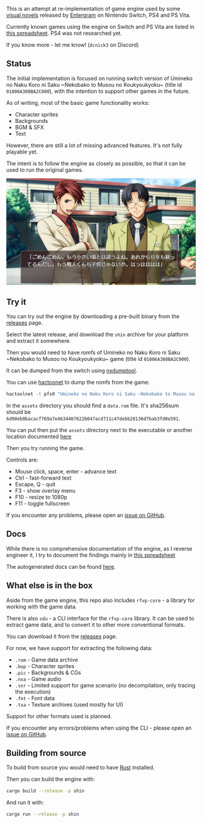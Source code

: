 
This is an attempt at re-implementation of game engine used by some [visual novels](https://en.wikipedia.org/wiki/Visual_novel) released by [Entergram](http://www.entergram.co.jp/) on Nintendo Switch, PS4 and PS Vita.

Currently known games using the engine on Switch and PS Vita are listed in [this spreadsheet](https://docs.google.com/spreadsheets/d/1wGX9FOQq_iXcWMnY9qITCAV7hq1R7_gpWwjkT4_tKDI/edit?usp=sharing). PS4 was not researched yet. 

If you know more - let me know! (`dcnick3` on Discord)

## Status

The initial implementation is focused on running switch version of Umineko no Naku Koro ni Saku \~Nekobako to Musou no Koukyoukyoku\~ (title id `01006A300BA2C000`), with the intention to support other games in the future.

As of writing, most of the basic game functionality works:
- Character sprites
- Backgrounds
- BGM & SFX
- Text

However, there are still a lot of missing advanced features. It's not fully playable yet.

The intent is to follow the engine as closely as possible, so that it can be used to run the original games.

![screenshot.png](screenshot.png)


## Try it

You can try out the engine by downloading a pre-built binary from the [releases](https://github.com/dcnick3/shin/releases) page.

Select the latest release, and download the `shin` archive for your platform and extract it somewhere.

Then you would need to have romfs of Umineko no Naku Koro ni Saku \~Nekobako to Musou no Koukyoukyoku\~ game (title id `01006A300BA2C000`).

It can be dumped from the switch using [nxdumptool](https://github.com/DarkMatterCore/nxdumptool).

You can use [hactoonet](https://github.com/Thealexbarney/LibHac) to dump the romfs from the game:

```bash
hactoolnet -t pfs0 "Umineko no Naku Koro ni Saku ~Nekobako to Musou no Koukyoukyoku~ [01006A300BA2C000].nsp" --romfs=assets
```

In the `assets` directory you should find a `data.rom` file. It's sha256sum should be `6d90eb0bacacf769a7e4634407622b047acd711c47debb28136d7bab3fd0e591`.

You can put then put the `assets` directory next to the executable or another location documented [here](https://dcnick3.github.io/shin/shin/asset/locate/fn.locate_assets.html)

Then you try running the game.

Controls are:
- Mouse click, space, enter - advance text
- Ctrl - fast-forward text
- Escape, Q - quit
- F3 - show overlay menu
- F10 - resize to 1080p
- F11 - toggle fullscreen

If you encounter any problems, please open an [issue on GitHub](https://github.com/DCNick3/shin/issues).

## Docs

While there is no comprehensive documentation of the engine, as I reverse engineer it, I try to document the findings mainly in [this spreadsheet](https://docs.google.com/spreadsheets/d/1BGGZ1Wjnx5FXgjDjhKgwhRxSAY_HYX_6U0q679IVUi8/edit?usp=share_link)

The autogenerated docs can be found [here](https://dcnick3.github.io/shin/shin/).

## What else is in the box

Aside from the game engine, this repo also includes `rfvp-core` - a library for working with the game data.

There is also `sdu` - a CLI interface for the `rfvp-core` library. It can be used to extract game data, and to convert it to other more conventional formats.

You can download it from the [releases](https://github.com/dcnick3/shin/releases) page.

For now, we have support for extracting the following data:
- `.rom` - Game data archive
- `.bup` - Character sprites
- `.pic` - Backgrounds & CGs
- `.nxa` - Game audio
- `.snr` - Limited support for game scenario (no decompilation, only tracing the execution)
- `.fnt` - Font data
- `.txa` - Texture archives (used mostly for UI)

Support for other formats used is planned.

If you encounter any errors/problems when using the CLI - please open an [issue on GitHub](https://github.com/DCNick3/shin/issues).

## Building from source

To build from source you would need to have [Rust](https://www.rust-lang.org/) installed.

Then you can build the engine with:

```bash
cargo build --release -p shin
```

And run it with:

```bash
cargo run --release -p shin
```

